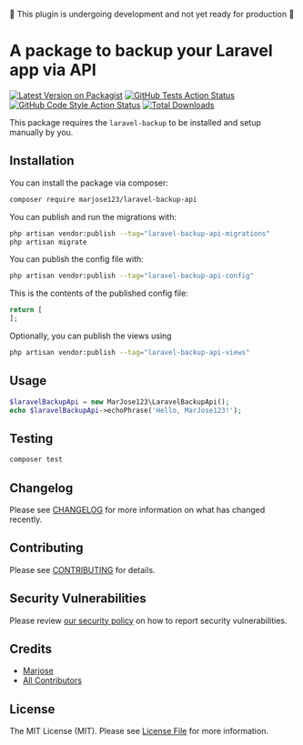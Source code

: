 :construction: This plugin is undergoing development and not yet ready for production :construction:

# A package to backup your Laravel app via API

[![Latest Version on Packagist](https://img.shields.io/packagist/v/marjose123/laravel-backup-api.svg?style=flat-square)](https://packagist.org/packages/marjose123/laravel-backup-api)
[![GitHub Tests Action Status](https://img.shields.io/github/actions/workflow/status/marjose123/laravel-backup-api/run-tests.yml?branch=main&label=tests&style=flat-square)](https://github.com/marjose123/laravel-backup-api/actions?query=workflow%3Arun-tests+branch%3Amain)
[![GitHub Code Style Action Status](https://img.shields.io/github/actions/workflow/status/marjose123/laravel-backup-api/fix-php-code-style-issues.yml?branch=main&label=code%20style&style=flat-square)](https://github.com/marjose123/laravel-backup-api/actions?query=workflow%3A"Fix+PHP+code+style+issues"+branch%3Amain)
[![Total Downloads](https://img.shields.io/packagist/dt/marjose123/laravel-backup-api.svg?style=flat-square)](https://packagist.org/packages/marjose123/laravel-backup-api)

This package requires the `laravel-backup` to be installed and setup manually by you.

## Installation

You can install the package via composer:

```bash
composer require marjose123/laravel-backup-api
```

You can publish and run the migrations with:

```bash
php artisan vendor:publish --tag="laravel-backup-api-migrations"
php artisan migrate
```

You can publish the config file with:

```bash
php artisan vendor:publish --tag="laravel-backup-api-config"
```

This is the contents of the published config file:

```php
return [
];
```

Optionally, you can publish the views using

```bash
php artisan vendor:publish --tag="laravel-backup-api-views"
```

## Usage

```php
$laravelBackupApi = new MarJose123\LaravelBackupApi();
echo $laravelBackupApi->echoPhrase('Hello, MarJose123!');
```

## Testing

```bash
composer test
```

## Changelog

Please see [CHANGELOG](CHANGELOG.md) for more information on what has changed recently.

## Contributing

Please see [CONTRIBUTING](CONTRIBUTING.md) for details.

## Security Vulnerabilities

Please review [our security policy](../../security/policy) on how to report security vulnerabilities.

## Credits

- [Marjose](https://github.com/MarJose123)
- [All Contributors](../../contributors)

## License

The MIT License (MIT). Please see [License File](LICENSE.md) for more information.
